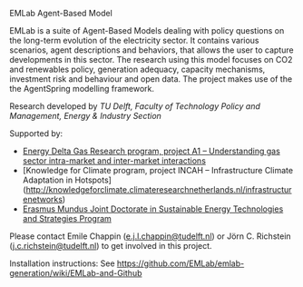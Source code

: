 EMLab Agent-Based Model

EMLab is a suite of Agent-Based Models dealing with policy questions on the long-term evolution of the electricity sector. It contains various scenarios, agent descriptions and behaviors, that allows the user to capture developments in this sector. The research using this model focuses on CO2 and renewables policy, generation adequacy, capacity mechanisms, investment risk and behaviour and open data. The project makes use of the the AgentSpring modelling framework.

Research developed by *TU Delft, Faculty of Technology Policy and Management, Energy & Industry Section*


Supported by:
* [Energy Delta Gas Research program, project A1 – Understanding gas sector intra-market and inter-market interactions](http://www.edgar-program.com/nl/projects/A1)
* [Knowledge for Climate program, project INCAH – Infrastructure Climate Adaptation in Hotspots] (http://knowledgeforclimate.climateresearchnetherlands.nl/infrastructurenetworks)
* [Erasmus Mundus Joint Doctorate in Sustainable Energy Technologies and Strategies Program](http://www.upcomillas.es/estudios/estu_doct_SETS.aspx)


Please contact Emile Chappin (e.j.l.chappin@tudelft.nl) or Jörn C. Richstein (j.c.richstein@tudelft.nl) to get involved in this project.

Installation instructions: See https://github.com/EMLab/emlab-generation/wiki/EMLab-and-Github
